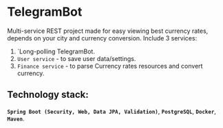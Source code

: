# TelegramBot

Multi-service REST project made for easy viewing best currency rates, depends on your city and currency conversion. Include 3 services: 
1. `Long-polling TelegramBot. 
2. `User service` - to save user data/settings. 
3. `Finance service` - to parse Currency rates resources and convert currency. 

## Technology stack:

**`Spring Boot (Security, Web, Data JPA, Validation)`**, **`PostgreSQL`**, **`Docker`**, **`Maven`**. 
